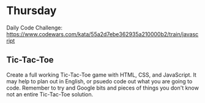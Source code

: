 # Thursday

Daily Code Challenge: https://www.codewars.com/kata/55a2d7ebe362935a210000b2/train/javascript

## Tic-Tac-Toe
Create a full working Tic-Tac-Toe game with HTML, CSS, and JavaScript. It may help to plan out in English, or psuedo code out what you are going to code. Remember to try and Google bits and pieces of things you don't know not an entire Tic-Tac-Toe solution.
